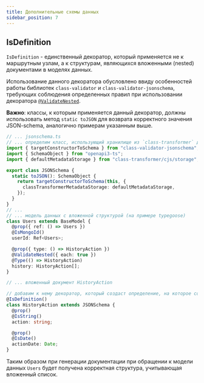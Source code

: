 ```yaml
---
title: Дополнительные схемы данных
sidebar_position: 7
---
```


<!-- # Extra schemas usage -->

## IsDefinition

`IsDefinition` - единственный декоратор, который применяется не к маршрутным узлам, а к структурам,
являющихся вложенными (nested) документами в моделях данных.

Использование данного декоратора обусловлено ввиду особенностей работы библиотек `class-validator`
и `class-validator-jsonschema`, требующих соблюдения определенных правил при использовании декоратора
[`@ValidateNested`](https://github.com/epiphone/class-validator-jsonschema#validatenested-and-arrays).

**Важно**: классы, к которым применяется данный декоратор, должны использовать метод `static toJSON`
для возврата корректного значения JSON-schema, аналогично примерам указанным выше.

```ts
// ... jsonschema.ts
// ... определим класс, использующий хранилище из `class-transformer` для корректного приведения типов
import { targetConstructorToSchema } from "class-validator-jsonschema";
import { SchemaObject } from "openapi3-ts";
import { defaultMetadataStorage } from "class-transformer/cjs/storage";

export class JSONSchema {
  static toJSON(): SchemaObject {
    return targetConstructorToSchema(this, {
      classTransformerMetadataStorage: defaultMetadataStorage,
    });
  }
}
// ...
// ... модель данных с вложенной структурой (на примере typegoose)
class Users extends BaseModel {
  @prop({ ref: () => Users })
  @IsMongoId()
  userId: Ref<Users>;

  @prop({ type: () => HistoryAction })
  @ValidateNested({ each: true })
  @Type(() => HistoryAction)
  history: HistoryAction[];
}

// ... вложенный документ HistoryAction

// добавим к нему декоратор, который создаст определение, на которое сошлется генератор `json-schema`
@IsDefinition()
class HistoryAction extends JSONSchema {
  @prop()
  @IsString()
  action: string;

  @prop()
  @IsDate()
  actionDate: Date;
}
```

Таким образом при генерации документации при обращении к модели данных `Users` будет получена
корректная структура, учитывающая вложенный список.
